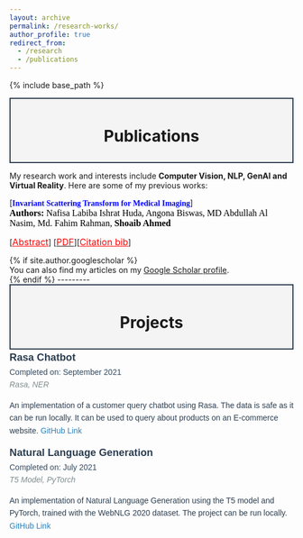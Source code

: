 ```yaml
---
layout: archive
permalink: /research-works/
author_profile: true
redirect_from:
  - /research
  - /publications
---
```


{% include base_path %}

<div style="border: 2px solid #2c3e50; 
            padding: 10px; 
            background-color: #f4f4f4;
            width: 100%;
            text-align: center;
            box-sizing: border-box;">
    <h1>Publications</h1>
</div>

<span>My research work and interests include <b>Computer Vision, NLP, GenAI and Virtual Reality</b>. Here are some of my previous works:</span>

<!-- Publications-->



<i class='far fa-file'></i> [<span style="color:Blue;font-family:Trebuchet MS;">**Invariant Scattering Transform for Medical Imaging**</span>]<br>
<span style="color:black;font-family:Georgia">
	<font size="3"><strong>Authors:</strong> Nafisa Labiba Ishrat Huda, Angona Biswas, MD Abdullah Al Nasim, Md. Fahim Rahman, <b>Shoaib Ahmed</b></font>
</span>
<br>

[<a style="color:red;" href="#" onclick="$('#neucom_abstract').toggle();return false;"><font size="3">Abstract</font></a>] [[<span style="color:red;"><font size="3">PDF</font></span>](https://arxiv.org/pdf/2307.04771)][<a style="color:red;" href="#" onclick="$('#neucom_bib').toggle();return false;"><font size="3">Citation bib</font></a>] 

<div id="neucom_bib" class="bib" style="display:none;">
	<pre>
		Huda, N. L., Biswas, A., Nasim, M. A., Rahman, M. F., & Ahmed, S. (2023). Invariant Scattering Transform for Medical Imaging. ArXiv. /abs/2307.04771
	</pre>
</div>

<div id="neucom_abstract" class="abstract" style="display:none;">
	<p style="text-align:justify; color:black; font-family:Monaco;"> 
		<font size="3">
			Invariant scattering transform introduces a new area of research that merges signal processing with deep learning for computer vision. Nowadays, deep learning algorithms can solve various problems in the medical sector. Medical images are used to detect diseases such as brain cancer or tumor, Alzheimer's disease, breast cancer, Parkinson's disease, and many others. During the pandemic in 2020, machine learning and deep learning played a critical role in detecting COVID-19, which included mutation analysis, prediction, diagnosis, and decision-making. Medical images like X-rays, MRI (magnetic resonance imaging), and CT scans are used for detecting diseases. Another method in deep learning for medical imaging is scattering transform. It builds useful signal representations for image classification. It is a wavelet technique that is impactful for medical image classification problems. This research article discusses scattering transform as an efficient system for medical image analysis, where it's figured by scattering the signal information implemented in a deep convolutional network. A step-by-step case study is manifested in this research work.
		</font>
	</p>
</div>
{% if site.author.googlescholar %}
  <div class="wordwrap">You can also find my articles on my <a href="{{site.author.googlescholar}}">Google Scholar profile</a>.</div>
{% endif %}
---------
<!-- Projects-->
<div style="border: 2px solid #2c3e50; 
            padding: 10px; 
            background-color: #f4f4f4;
            width: 100%;
            text-align: center;
            box-sizing: border-box;">
    <h1>Projects</h1>
</div>
<div style="font-family: Arial, sans-serif; line-height: 1.6;">
    <i class="fa-brands fa-uncharted"></i>
    <b style="font-size: 1.3em; color: #2c3e50;">Rasa Chatbot</b><br>
    <span style="font-size: 1em; color: #34495e;">Completed on: September 2021</span><br>
    <i style="font-size: 1em; color: #7f8c8d;">Rasa, NER</i><br>
    <p style="font-size: 1em; color: #2c3e50;">
        An implementation of a customer query chatbot using Rasa. The data is safe as it can be run locally. It can be used to query about products on an E-commerce website.
        <a href="https://github.com/edge555/Rasa-Chatbot" style="font-size: 1em; color: #2980b9; text-decoration: none;">GitHub Link</a>
    </p>
</div>

<div style="font-family: Arial, sans-serif; line-height: 1.6;">
    <i class="fa-brands fa-uncharted"></i>
    <b style="font-size: 1.3em; color: #2c3e50;">Natural Language Generation</b><br>
    <span style="font-size: 1em; color: #34495e;">Completed on: July 2021</span><br>
    <i style="font-size: 1em; color: #7f8c8d;">T5 Model, PyTorch</i><br>
    <p style="font-size: 1em; color: #2c3e50;">
        An implementation of Natural Language Generation using the T5 model and PyTorch, trained with the WebNLG 2020 dataset. The project can be run locally.
        <a href="https://github.com/edge555/T5-NLG-Demo" style="font-size: 1em; color: #2980b9; text-decoration: none;">GitHub Link</a>
    </p>
</div>
